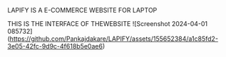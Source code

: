 LAPIFY IS A E-COMMERCE WEBSITE FOR LAPTOP 

THIS IS THE INTERFACE OF THEWEBSITE 
![Screenshot 2024-04-01 085732]
(https://github.com/Pankajdakare/LAPIFY/assets/155652384/a1c85fd2-3e05-42fc-9d9c-4f618b5e0ae6)
